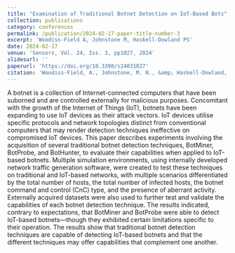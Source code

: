 ```yaml
---
title: "Examination of Traditional Botnet Detection on IoT-Based Bots"
collection: publications
category: conferences
permalink: /publication/2024-02-17-paper-title-number-3
excerpt: 'Woodiss-Field A, Johnstone M, Haskell-Dowland PS'
date: 2024-02-17
venue: 'Sensors, Vol. 24, Iss. 3, pp1027, 2024'
slidesurl: ''
paperurl: 'https://doi.org/10.3390/s24031027'
citation: 'Woodiss-Field, A., Johnstone, M. N., &amp; Haskell-Dowland, P. (2024). Examination of Traditional Botnet Detection on IoT-Based Bots. Sensors, 24(3), 1027. https://doi.org/10.3390/s24031027'
---
```


A botnet is a collection of Internet-connected computers that have been suborned and are controlled externally for malicious purposes. Concomitant with the growth of the Internet of Things (IoT), botnets have been expanding to use IoT devices as their attack vectors. IoT devices utilise specific protocols and network topologies distinct from conventional computers that may render detection techniques ineffective on compromised IoT devices. This paper describes experiments involving the acquisition of several traditional botnet detection techniques, BotMiner, BotProbe, and BotHunter, to evaluate their capabilities when applied to IoT-based botnets. Multiple simulation environments, using internally developed network traffic generation software, were created to test these techniques on traditional and IoT-based networks, with multiple scenarios differentiated by the total number of hosts, the total number of infected hosts, the botnet command and control (CnC) type, and the presence of aberrant activity. Externally acquired datasets were also used to further test and validate the capabilities of each botnet detection technique. The results indicated, contrary to expectations, that BotMiner and BotProbe were able to detect IoT-based botnets—though they exhibited certain limitations specific to their operation. The results show that traditional botnet detection techniques are capable of detecting IoT-based botnets and that the different techniques may offer capabilities that complement one another.
